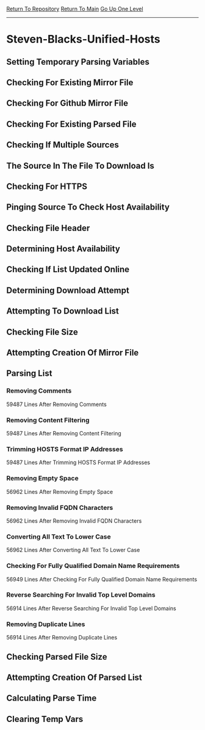 [Return To Repository](https://github.com/deathbybandaid/piholeparser/)
[Return To Main](https://github.com/deathbybandaid/piholeparser/blob/master/RecentRunLogs/Mainlog.md)
[Go Up One Level](https://github.com/deathbybandaid/piholeparser/blob/master/RecentRunLogs/TopLevelScripts/30-Processing-External-Blacklists.md)
____________________________________
# Steven-Blacks-Unified-Hosts
## Setting Temporary Parsing Variables
## Checking For Existing Mirror File
## Checking For Github Mirror File
## Checking For Existing Parsed File
## Checking If Multiple Sources
## The Source In The File To Download Is
## Checking For HTTPS
## Pinging Source To Check Host Availability
## Checking File Header
## Determining Host Availability
## Checking If List Updated Online
## Determining Download Attempt
## Attempting To Download List
## Checking File Size
## Attempting Creation Of Mirror File
## Parsing List
### Removing Comments
59487 Lines After Removing Comments
### Removing Content Filtering
59487 Lines After Removing Content Filtering
### Trimming HOSTS Format IP Addresses
59487 Lines After Trimming HOSTS Format IP Addresses
### Removing Empty Space
56962 Lines After Removing Empty Space
### Removing Invalid FQDN Characters
56962 Lines After Removing Invalid FQDN Characters
### Converting All Text To Lower Case
56962 Lines After Converting All Text To Lower Case
### Checking For Fully Qualified Domain Name Requirements
56949 Lines After Checking For Fully Qualified Domain Name Requirements
### Reverse Searching For Invalid Top Level Domains
56914 Lines After Reverse Searching For Invalid Top Level Domains
### Removing Duplicate Lines
56914 Lines After Removing Duplicate Lines
## Checking Parsed File Size
## Attempting Creation Of Parsed List
## Calculating Parse Time
## Clearing Temp Vars
